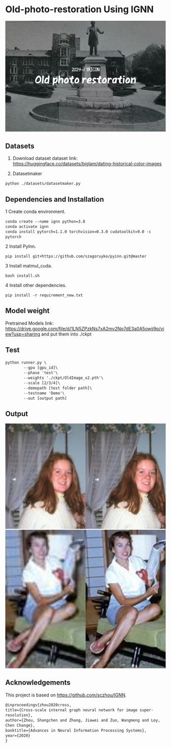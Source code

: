 # Old-photo-restoration Using IGNN

![My Project Logo](images/loge.png)

## Datasets

1. Download dataset
dataset link: https://huggingface.co/datasets/biglam/dating-historical-color-images

2. Datasetmaker
```
python ./datasets/datasetmaker.py
```
## Dependencies and Installation

1 Create conda environment.
```
conda create --name ignn python=3.8 
conda activate ignn
conda install pytorch=1.1.0 torchvision=0.3.0 cudatoolkit=9.0 -c pytorch
```

2 Install PyInn.
```
pip install git+https://github.com/szagoruyko/pyinn.git@master
```

3 Install matmul_cuda.
```
bash install.sh
```

4 Install other dependencies.
```
pip install -r requirement_new.txt
```

## Model weight

Pretrained Models
link: https://drive.google.com/file/d/1LN5ZPzkNs7xA2mv2Nq7dE3a0A5owjj9p/view?usp=sharing   and put them into ./ckpt

## Test
```
python runner.py \
        --gpu [gpu_id]\
        --phase 'test'\
        --weights './ckpt/OldImage_x2.pth'\
        --scale [2/3/4]\
        --demopath [test folder path]\
        --testname 'Demo'\
        --out [output path]
```

## Output
![Output1](images/1.png)
![Output2](images/2.png)

## Acknowledgements
This project is based on https://github.com/sczhou/IGNN.
```
@inproceedings{zhou2020cross,
title={Cross-scale internal graph neural network for image super-resolution},
author={Zhou, Shangchen and Zhang, Jiawei and Zuo, Wangmeng and Loy, Chen Change},
booktitle={Advances in Neural Information Processing Systems},
year={2020}
}
```
